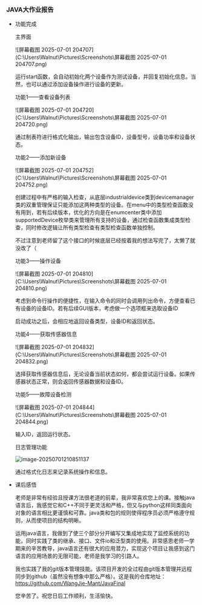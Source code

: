 ### JAVA大作业报告

- 功能完成

  主界面

  ![屏幕截图 2025-07-01 204707](C:\Users\Walnut\Pictures\Screenshots\屏幕截图 2025-07-01 204707.png)

  运行start函数，会自动初始化两个设备作为测试设备，并回复初始化信息。当然，也可以通过添加设备操作进行设备的更新。

  功能1——查看设备列表

  ![屏幕截图 2025-07-01 204720](C:\Users\Walnut\Pictures\Screenshots\屏幕截图 2025-07-01 204720.png)

  通过制表符进行格式化输出，输出包含设备ID，设备型号，设备功率和设备状态。

  功能2——添加新设备

  ![屏幕截图 2025-07-01 204752](C:\Users\Walnut\Pictures\Screenshots\屏幕截图 2025-07-01 204752.png)

  创建过程中有严格的输入检查，从底层industrialdevice类到devicemanager类的双重管理保证只能添加这两种类型的设备。在menu中的类型检查函数没有用到，若有后续版本，优化的方向是在enumcenter类中添加supportedDevice枚举类来管理所有支持的设备，通过检查函数集成类型检查，同时修改逻辑让所有类型检查有类型检查函数单独控制。

  不过注意到老师留了这个接口的时候底层已经按着我的想法写完了，太懒了就没改了（

  功能3——操作设备

  ![屏幕截图 2025-07-01 204810](C:\Users\Walnut\Pictures\Screenshots\屏幕截图 2025-07-01 204810.png)

  考虑到命令行操作的便捷性，在输入命令的同时会调用列出命令，方便查看已有设备的设备ID。若有后续GUI版本，考虑做一个选项框来选取设备ID

  启动成功之后，会相应地返回设备类型，设备ID和返回状态。

  功能4——获取传感器信息

  ![屏幕截图 2025-07-01 204832](C:\Users\Walnut\Pictures\Screenshots\屏幕截图 2025-07-01 204832.png)

  选择获取传感器信息后，无论设备当前状态如何，都会尝试运行设备。如果传感器状态正常，则会返回传感器数据和设备ID。

  功能5——故障设备检测

  ![屏幕截图 2025-07-01 204844](C:\Users\Walnut\Pictures\Screenshots\屏幕截图 2025-07-01 204844.png)

  输入ID，返回运行状态。

  日志管理功能

  ![image-20250701210851137](C:\Users\Walnut\AppData\Roaming\Typora\typora-user-images\image-20250701210851137.png)

  通过格式化日志来记录系统操作和信息。

- 课后感悟

  老师是非常有经验且授课方法很老道的前辈，我非常喜欢您上的课。接触java语言后，我感觉它和C++不同于更灵活和严格，但又与python这样同类面向对象的语言相比更谨慎和可靠。java类和包的规则使得程序员必须严格遵守规则，从而使项目的结构明晰。

  运用java语言，我做到了使三个部分分开编写又集成地实现了监控系统的功能，同时实践了类的继承、接口、文件io和泛型类的使用。非常感恩老师一学期来的辛苦教导，java语言还有很大的应用潜力，实现这个项目让我感到这门语言的应用场景的无限可能，老师是我学习的引路人。

  我也实践了我的git版本管理技能。该项目开发的全过程由git版本管理并远程同步到github（虽然没有想象中那么严格）。这是我的仓库地址：https://github.com/WangJie-Mant/JavaFinal

  您辛苦了。祝您日后工作顺利，生活愉快。

  